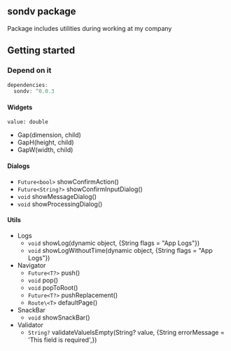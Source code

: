 ## sondv package

Package includes utilities during working at my company

## Getting started

### Depend on it
```dart
dependencies:
  sondv: ^0.0.3
```
#### Widgets
``` 
value: double
```
- Gap(dimension, child)
- GapH(height, child)
- GapW(width, child)

#### Dialogs
- ```Future<bool>``` showConfirmAction()
- ```Future<String?>``` showConfirmInputDialog()
- ```void``` showMessageDialog()
- ```void``` showProcessingDialog()

#### Utils
- Logs
  - ```void``` showLog(dynamic object, {String flags = "App Logs"})
  - ```void``` showLogWithoutTime(dynamic object, {String flags = "App Logs"})
- Navigator
  - ```Future<T?>``` push()
  - ```void``` pop()
  - ```void``` popToRoot()
  - ```Future<T?>``` pushReplacement()
  - ```Route\<T>``` defaultPage()
- SnackBar
  - ```void``` showSnackBar()
- Validator
  - ```String?``` validateValueIsEmpty(String? value, {String errorMessage = 'This field is required',})
